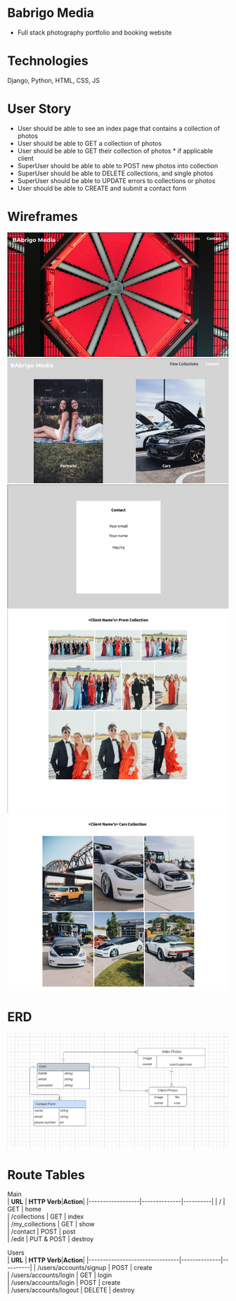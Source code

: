 # Babrigo Media
- Full stack photography portfolio and booking website

# Technologies
Django, Python, HTML, CSS, JS

# User Story
- User should be able to see an index page that contains a collection of photos
- User should be able to GET a collection of photos
- User should be able to GET their collection of photos * if applicable client
- SuperUser should be able to able to POST new photos into collection
- SuperUser should be able to DELETE collections, and single photos
- SuperUser should be able to UPDATE errors to collections or photos
- User should be able to CREATE and submit a contact form

# Wireframes
![Landing Page](Imgs/LandingPage.png)
![Collections Page](Imgs/Collections.png)
![Contact Page](Imgs/ContactPage.png)
![Client Collection Prom Show Page - Prom](Imgs/ClientPromPage.png)
![Client Collection Cars Show Page - Prom](Imgs/ClientCarsPage.png)


# ERD
![ERD](Imgs/ERD.png)
# Route Tables

Main       
| **URL**          | **HTTP Verb**|**Action**|
|------------------|--------------|----------|
| /                | GET          | home  
| /collections     | GET          | index   
| /my_collections  | GET          | show  
| /contact         | POST         | post  
| /edit            | PUT & POST   | destroy

Users       
| **URL**                        | **HTTP Verb**|**Action**|
|--------------------------------|--------------|----------|
| /users/accounts/signup         | POST         | create   
| /users/accounts/login          | GET          | login  
| /users/accounts/login          | POST         | create  
| /users/accounts/logout         | DELETE       | destroy
